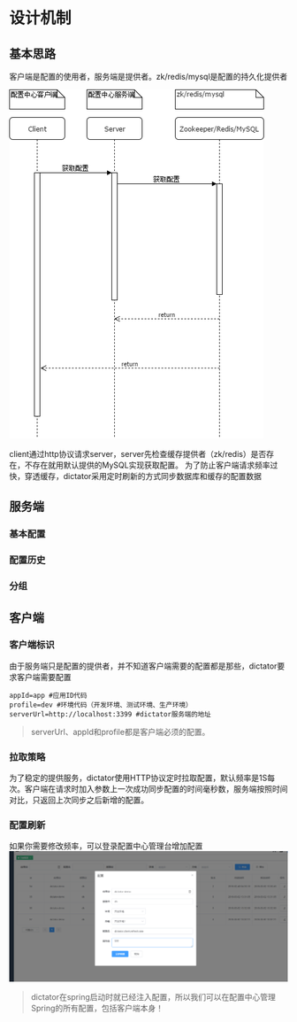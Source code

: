 # 设计机制

## 基本思路

客户端是配置的使用者，服务端是提供者。zk/redis/mysql是配置的持久化提供者

![时序图](../images/seq.png)

client通过http协议请求server，server先检查缓存提供者（zk/redis）是否存在，不存在就用默认提供的MySQL实现获取配置。
为了防止客户端请求频率过快，穿透缓存，dictator采用定时刷新的方式同步数据库和缓存的配置数据

## 服务端
### 基本配置
### 配置历史
### 分组

## 客户端
### 客户端标识

由于服务端只是配置的提供者，并不知道客户端需要的配置都是那些，dictator要求客户端需要配置
```properties
appId=app #应用ID代码
profile=dev #环境代码（开发环境、测试环境、生产环境）
serverUrl=http://localhost:3399 #dictator服务端的地址
```
>serverUrl、appId和profile都是客户端必须的配置。

### 拉取策略

为了稳定的提供服务，dictator使用HTTP协议定时拉取配置，默认频率是1S每次。客户端在请求时加入参数上一次成功同步配置的时间毫秒数，服务端按照时间对比，只返回上次同步之后新增的配置。

### 配置刷新

如果你需要修改频率，可以登录配置中心管理台增加配置
![dictator.client.refresh.rate](../images/snapshot/client_rate_config.png)

>dictator在spring启动时就已经注入配置，所以我们可以在配置中心管理Spring的所有配置，包括客户端本身！